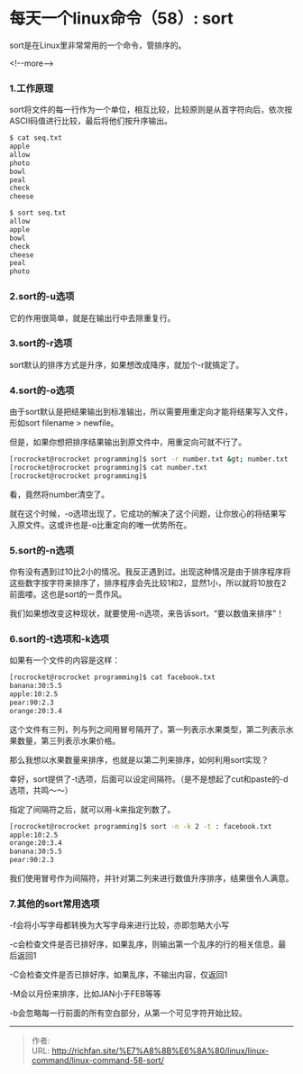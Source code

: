 # 每天一个linux命令（58）: sort

sort是在Linux里非常常用的一个命令，管排序的。

&lt;!--more--&gt;
### 1.工作原理
sort将文件的每一行作为一个单位，相互比较，比较原则是从首字符向后，依次按ASCII码值进行比较，最后将他们按升序输出。

```bash
$ cat seq.txt
apple
allow
photo
bowl
peal
check
cheese

$ sort seq.txt
allow
apple
bowl
check
cheese
peal
photo
```
### 2.sort的-u选项
它的作用很简单，就是在输出行中去除重复行。
### 3.sort的-r选项
sort默认的排序方式是升序，如果想改成降序，就加个-r就搞定了。
### 4.sort的-o选项
由于sort默认是把结果输出到标准输出，所以需要用重定向才能将结果写入文件，形如sort filename &gt; newfile。

但是，如果你想把排序结果输出到原文件中，用重定向可就不行了。

```bash
[rocrocket@rocrocket programming]$ sort -r number.txt &gt; number.txt
[rocrocket@rocrocket programming]$ cat number.txt
[rocrocket@rocrocket programming]$
```
看，竟然将number清空了。

就在这个时候，-o选项出现了，它成功的解决了这个问题，让你放心的将结果写入原文件。这或许也是-o比重定向的唯一优势所在。

### 5.sort的-n选项
你有没有遇到过10比2小的情况。我反正遇到过。出现这种情况是由于排序程序将这些数字按字符来排序了，排序程序会先比较1和2，显然1小，所以就将10放在2前面喽。这也是sort的一贯作风。

我们如果想改变这种现状，就要使用-n选项，来告诉sort，“要以数值来排序”！

### 6.sort的-t选项和-k选项
如果有一个文件的内容是这样：
```bash
[rocrocket@rocrocket programming]$ cat facebook.txt
banana:30:5.5
apple:10:2.5
pear:90:2.3
orange:20:3.4
```
这个文件有三列，列与列之间用冒号隔开了，第一列表示水果类型，第二列表示水果数量，第三列表示水果价格。

那么我想以水果数量来排序，也就是以第二列来排序，如何利用sort实现？

幸好，sort提供了-t选项，后面可以设定间隔符。（是不是想起了cut和paste的-d选项，共鸣～～）

指定了间隔符之后，就可以用-k来指定列数了。
```bash
[rocrocket@rocrocket programming]$ sort -n -k 2 -t : facebook.txt
apple:10:2.5
orange:20:3.4
banana:30:5.5
pear:90:2.3
```
我们使用冒号作为间隔符，并针对第二列来进行数值升序排序，结果很令人满意。
### 7.其他的sort常用选项
-f会将小写字母都转换为大写字母来进行比较，亦即忽略大小写

-c会检查文件是否已排好序，如果乱序，则输出第一个乱序的行的相关信息，最后返回1

-C会检查文件是否已排好序，如果乱序，不输出内容，仅返回1

-M会以月份来排序，比如JAN小于FEB等等

-b会忽略每一行前面的所有空白部分，从第一个可见字符开始比较。


---

> 作者:   
> URL: http://richfan.site/%E7%A8%8B%E6%8A%80/linux/linux-command/linux-command-58-sort/  

